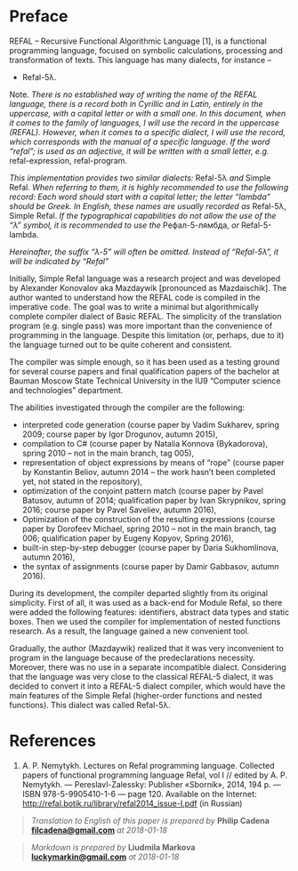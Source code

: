 # Preface

REFAL – Recursive Functional Algorithmic Language \[1], is a functional
programming language, focused on symbolic calculations, processing and
transformation of texts. This language has many dialects, for instance –
- Refal-5λ.

Note. _There is no established way of writing the name of the REFAL language,
there is a record both in Cyrillic and in Latin, entirely in the uppercase,
with a capital letter or with a small one. In this document, when it comes to
the family of languages, I will use the record in the uppercase (REFAL).
However, when it comes to a specific dialect, I will use the record, which
corresponds with the manual of a specific language. If the word “refal”;
is used as an adjective, it will be written with a small letter, e.g._
refal-expression, refal-program.

_This implementation provides two similar dialects:_ Refal-5λ _and_ Simple
Refal. _When referring to them, it is highly recommended to use the following
record: Each word should start with a capital letter; the letter
“lambda” should be Greek. In English, these names are usually recorded
as_ Refal-5λ, Simple Refal. _If the typographical capabilities do not allow
the use of the “λ” symbol, it is recommended to use the_ Рефал-5-лямбда,
_or_ Refal-5-lambda.

_Hereinafter, the suffix “λ-5” will often be omitted. Instead of “Refal-5λ”,
it will be indicated by “Refal”_

Initially, Simple Refal language was a research project and was developed by
Alexander Konovalov aka Mazdaywik \[pronounced as Mazdaischik]. The author
wanted to understand how the REFAL code is compiled in the imperative code. The
goal was to write a minimal but algorithmically complete compiler dialect of
Basic REFAL. The simplicity of the translation program (e.g. single pass) was
more important than the convenience of programming in the language. Despite
this limitation (or, perhaps, due to it) the language turned out to be quite
coherent and consistent.

The compiler was simple enough, so it has been used as a testing ground for
several course papers and final qualification papers of the bachelor at Bauman
Moscow State Technical University in the IU9 “Computer science and technologies”
department.

The abilities investigated through the compiler are the following:

* interpreted code generation (course paper by Vadim Sukharev, spring 2009;
  course paper by Igor Drogunov, autumn 2015),
* compilation to C# (course paper by Natalia Konnova (Bykadorova), spring 2010
  – not in the main branch, tag 005),
* representation of object expressions by means of “rope” (course paper by
  Konstantin Beliov, autumn 2014 – the work hasn’t been completed yet, not
  stated in the repository),
* optimization of the conjoint pattern match (course paper by Pavel Batusov,
  autumn of 2014; qualification paper by Ivan Skrypnikov, spring 2016; course
  paper by Pavel Saveliev, autumn 2016),
* Optimization of the construction of the resulting expressions (course paper
  by Dorofeev Michael, spring 2010 – not in the main branch, tag 006;
  qualification paper by Eugeny Kopyov, Spring 2016),
* built-in step-by-step debugger (course paper by Daria Sukhomlinova, autumn
  2016),
* the syntax of assignments (course paper by Damir Gabbasov, autumn 2016).

During its development, the compiler departed slightly from its original
simplicity. First of all, it was used as a back-end for Module Refal, so there
were added the following features: identifiers, abstract data types and static
boxes. Then we used the compiler for implementation of nested functions
research. As a result, the language gained a new convenient tool.

Gradually, the author (Mazdaywik) realized that it was very inconvenient to
program in the language because of the predeclarations necessity. Moreover,
there was no use in a separate incompatible dialect. Considering that the
language was very close to the classical REFAL-5 dialect, it was decided to
convert it into a REFAL-5 dialect compiler, which would have the main features
of the Simple Refal (higher-order functions and nested functions). This dialect
was called Refal-5λ.

# References
1. A. P. Nemytykh. Lectures on Refal programming language.
   Collected papers of functional programming language Refal, vol I
   // edited by A. P. Nemytykh. — Pereslavl-Zalessky:
   Publisher «Sbornik», 2014, 194 p. — ISBN 978-5-9905410-1-6 — page 120.
   Available on the Internet: <http://refal.botik.ru/library/refal2014_issue-I.pdf>
   (in Russian)

> _Translation to English of this paper is prepared by_
> **Philip Cadena <filcadena@gmail.com>** _at 2018-01-18_

> _Markdown is prepared by_ **Liudmila Markova <luckymarkin@gmail.com>**
>  _at 2018-01-18_
